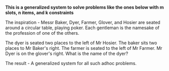 **This is a generalized system to solve problems like the ones below with m slots, n items, and k constraints**

The inspiration - Messr Baker, Dyer, Farmer, Glover, and Hosier are seated around a circular
table, playing poker. Each gentleman is the namesake of the profession
of one of the others.

The dyer is seated two places to the left of Mr Hosier.
The baker sits two places to Mr Baker's right.
The farmer is seated to the left of Mr Farmer.
Mr Dyer is on the glover's right.
What is the name of the dyer?

The result - A generalized system for all such adhoc problems.
